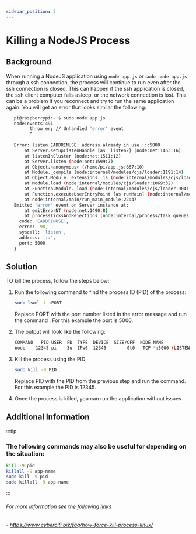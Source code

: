 ```yaml
---
sidebar_position: 3
---
```


# Killing a NodeJS Process

## Background
When running a NodeJS application using `node app.js` or `sudo node app.js` through a ssh connection, the process will continue to run even after the ssh connection is closed. This can happen if the ssh application is closed, the ssh client computer falls asleep, or the network connection is lost. This can be a problem if you reconnect and try to run the same application again. You will get an error that looks similar the following:

```bash
   pi@raspberrypi:~ $ sudo node app.js
   node:events:491
         throw er; // Unhandled 'error' event
         ^
   
   Error: listen EADDRINUSE: address already in use :::5000
       at Server.setupListenHandle [as _listen2] (node:net:1463:16)
       at listenInCluster (node:net:1511:12)
       at Server.listen (node:net:1599:7)
       at Object.<anonymous> (/home/pi/app.js:867:10)
       at Module._compile (node:internal/modules/cjs/loader:1191:14)
       at Object.Module._extensions..js (node:internal/modules/cjs/loader:1245:10)
       at Module.load (node:internal/modules/cjs/loader:1069:32)
       at Function.Module._load (node:internal/modules/cjs/loader:904:12)
       at Function.executeUserEntryPoint [as runMain] (node:internal/modules/run_main:81:12)
       at node:internal/main/run_main_module:22:47
   Emitted 'error' event on Server instance at:
       at emitErrorNT (node:net:1490:8)
       at processTicksAndRejections (node:internal/process/task_queues:83:21) {
     code: 'EADDRINUSE',
     errno: -98,
     syscall: 'listen',
     address: '::',
     port: 5000
   }

```

## Solution
TO kill the process, follow the steps below:

1. Run the following command to find the process ID (PID) of the process:
    ```bash
    sudo lsof -i :PORT
    ```
   Replace PORT with the port number listed in the error message and run the command . For this example the port is 5000.
2. The output will look like the following:
    ```bash
    COMMAND   PID USER  FD  TYPE  DEVICE  SIZE/OFF  NODE NAME
    node    12345 pi    3u  IPv6  12345        0t0   TCP *:5000 (LISTEN)
   ```
3. Kill the process using the PID
    ```bash
    sudo kill -9 PID
    ```
   Replace PID with the PID from the previous step and run the command. For this example the PID is 12345.

4. Once the process is killed, you can run the application without issues

## Additional Information

:::tip
### The following commands may also be useful for depending on the situation:
```bash
kill -9 pid
killall -9 app-name
sudo kill -9 pid
sudo killall -9 app-name
````
:::


###### For more information see the following links
###### - https://www.cyberciti.biz/faq/how-force-kill-process-linux/